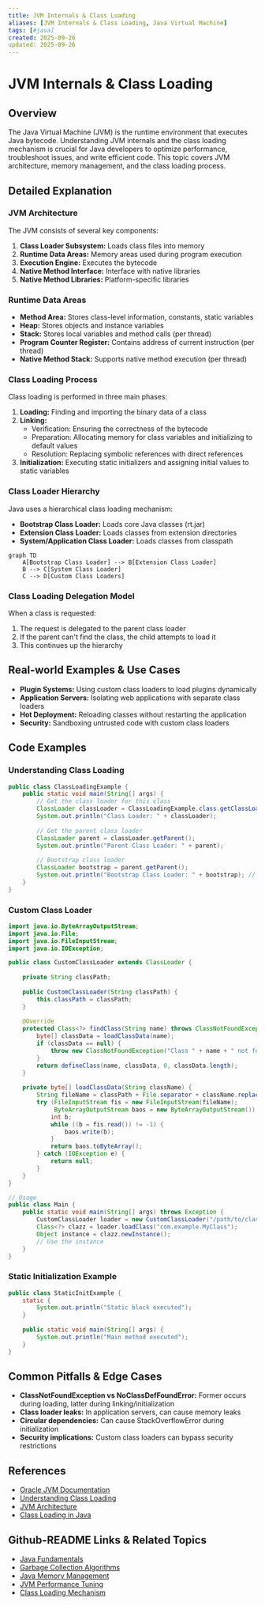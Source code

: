 ```yaml
---
title: JVM Internals & Class Loading
aliases: [JVM Internals & Class Loading, Java Virtual Machine]
tags: [#java]
created: 2025-09-26
updated: 2025-09-26
---
```


# JVM Internals & Class Loading

## Overview

The Java Virtual Machine (JVM) is the runtime environment that executes Java bytecode. Understanding JVM internals and the class loading mechanism is crucial for Java developers to optimize performance, troubleshoot issues, and write efficient code. This topic covers JVM architecture, memory management, and the class loading process.

## Detailed Explanation

### JVM Architecture

The JVM consists of several key components:

1. **Class Loader Subsystem:** Loads class files into memory
2. **Runtime Data Areas:** Memory areas used during program execution
3. **Execution Engine:** Executes the bytecode
4. **Native Method Interface:** Interface with native libraries
5. **Native Method Libraries:** Platform-specific libraries

### Runtime Data Areas

- **Method Area:** Stores class-level information, constants, static variables
- **Heap:** Stores objects and instance variables
- **Stack:** Stores local variables and method calls (per thread)
- **Program Counter Register:** Contains address of current instruction (per thread)
- **Native Method Stack:** Supports native method execution (per thread)

### Class Loading Process

Class loading is performed in three main phases:

1. **Loading:** Finding and importing the binary data of a class
2. **Linking:** 
   - Verification: Ensuring the correctness of the bytecode
   - Preparation: Allocating memory for class variables and initializing to default values
   - Resolution: Replacing symbolic references with direct references
3. **Initialization:** Executing static initializers and assigning initial values to static variables

### Class Loader Hierarchy

Java uses a hierarchical class loading mechanism:

- **Bootstrap Class Loader:** Loads core Java classes (rt.jar)
- **Extension Class Loader:** Loads classes from extension directories
- **System/Application Class Loader:** Loads classes from classpath

```mermaid
graph TD
    A[Bootstrap Class Loader] --> B[Extension Class Loader]
    B --> C[System Class Loader]
    C --> D[Custom Class Loaders]
```

### Class Loading Delegation Model

When a class is requested:
1. The request is delegated to the parent class loader
2. If the parent can't find the class, the child attempts to load it
3. This continues up the hierarchy

## Real-world Examples & Use Cases

- **Plugin Systems:** Using custom class loaders to load plugins dynamically
- **Application Servers:** Isolating web applications with separate class loaders
- **Hot Deployment:** Reloading classes without restarting the application
- **Security:** Sandboxing untrusted code with custom class loaders

## Code Examples

### Understanding Class Loading
```java
public class ClassLoadingExample {
    public static void main(String[] args) {
        // Get the class loader for this class
        ClassLoader classLoader = ClassLoadingExample.class.getClassLoader();
        System.out.println("Class Loader: " + classLoader);
        
        // Get the parent class loader
        ClassLoader parent = classLoader.getParent();
        System.out.println("Parent Class Loader: " + parent);
        
        // Bootstrap class loader
        ClassLoader bootstrap = parent.getParent();
        System.out.println("Bootstrap Class Loader: " + bootstrap); // null
    }
}
```

### Custom Class Loader
```java
import java.io.ByteArrayOutputStream;
import java.io.File;
import java.io.FileInputStream;
import java.io.IOException;

public class CustomClassLoader extends ClassLoader {
    
    private String classPath;
    
    public CustomClassLoader(String classPath) {
        this.classPath = classPath;
    }
    
    @Override
    protected Class<?> findClass(String name) throws ClassNotFoundException {
        byte[] classData = loadClassData(name);
        if (classData == null) {
            throw new ClassNotFoundException("Class " + name + " not found");
        }
        return defineClass(name, classData, 0, classData.length);
    }
    
    private byte[] loadClassData(String className) {
        String fileName = classPath + File.separator + className.replace('.', File.separatorChar) + ".class";
        try (FileInputStream fis = new FileInputStream(fileName);
             ByteArrayOutputStream baos = new ByteArrayOutputStream()) {
            int b;
            while ((b = fis.read()) != -1) {
                baos.write(b);
            }
            return baos.toByteArray();
        } catch (IOException e) {
            return null;
        }
    }
}

// Usage
public class Main {
    public static void main(String[] args) throws Exception {
        CustomClassLoader loader = new CustomClassLoader("/path/to/classes");
        Class<?> clazz = loader.loadClass("com.example.MyClass");
        Object instance = clazz.newInstance();
        // Use the instance
    }
}
```

### Static Initialization Example
```java
public class StaticInitExample {
    static {
        System.out.println("Static block executed");
    }
    
    public static void main(String[] args) {
        System.out.println("Main method executed");
    }
}
```

## Common Pitfalls & Edge Cases

- **ClassNotFoundException vs NoClassDefFoundError:** Former occurs during loading, latter during linking/initialization
- **Class loader leaks:** In application servers, can cause memory leaks
- **Circular dependencies:** Can cause StackOverflowError during initialization
- **Security implications:** Custom class loaders can bypass security restrictions

## References

- [Oracle JVM Documentation](https://docs.oracle.com/javase/specs/jvms/se11/html/)
- [Understanding Class Loading](https://www.baeldung.com/java-classloaders)
- [JVM Architecture](https://www.geeksforgeeks.org/jvm-works-jvm-architecture/)
- [Class Loading in Java](https://www.javatpoint.com/class-loading-in-java)

## Github-README Links & Related Topics

- [Java Fundamentals](../java-fundamentals/README.md)
- [Garbage Collection Algorithms](../garbage-collection-algorithms/README.md)
- [Java Memory Management](../java-memory-management/README.md)
- [JVM Performance Tuning](../jvm-performance-tuning/README.md)
- [Class Loading Mechanism](../class-loading-mechanism/README.md)
